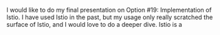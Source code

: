 I would like to do my final presentation on Option #19: Implementation of Istio. I have used Istio in the past, but my usage only really scratched the surface of Istio, and I would love to do a deeper dive.
Istio is a 
